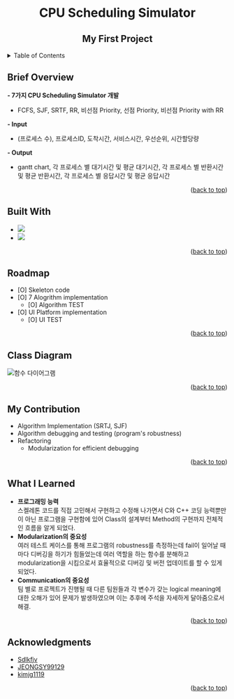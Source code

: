 <!-- Improved compatibility of back to top link: See: https://github.com/othneildrew/Best-README-Template/pull/73 -->
<a name="readme-top"></a>
<!--
*** Thanks for checking out the Best-README-Template. If you have a suggestion
*** that would make this better, please fork the repo and create a pull request
*** or simply open an issue with the tag "enhancement".
*** Don't forget to give the project a star!
*** Thanks again! Now go create something AMAZING! :D
-->



<!-- PROJECT SHIELDS -->
<!--
*** I'm using markdown "reference style" links for readability.
*** Reference links are enclosed in brackets [ ] instead of parentheses ( ).
*** See the bottom of this document for the declaration of the reference variables
*** for contributors-url, forks-url, etc. This is an optional, concise syntax you may use.
*** https://www.markdownguide.org/basic-syntax/#reference-style-links
-->
<!-- PROJECT LOGO -->

# **<center>CPU Scheduling Simulator</center>**
## **<center>My First  Project</center>**



<!-- TABLE OF CONTENTS -->
<details>
  <summary>Table of Contents</summary>
  <ol>
    <li><a href="#brief-overview">Brief Overview</a></li>
    <li><a href="#built-with">Built With</a></li>
    <li><a href="#roadmap">Roadmap</a></li>
    <li><a href="#class-diagram">Class Diagram</a><li>
    <li><a href="#my-contribution">My Contribution</a></li>
    <li><a href="#what-i-learned">What I Learned</a></li>
    <li><a href="#acknowledgments">Acknowledgments</a></li>
  </ol>
</details>



<!-- ABOUT THE PROJECT -->
## Brief Overview

**- 7가지 CPU Scheduling Simulator 개발**
  - FCFS, SJF, SRTF, RR, 비선점 Priority, 선점 Priority, 비선점 Priority with RR  
  
**- Input**
  - (프로세스 수), 프로세스ID, 도착시간, 서비스시간, 우선순위, 시간할당량  
  
**- Output**
  - gantt chart, 각 프로세스 별 대기시간 및 평균 대기시간, 각 프로세스 별 반환시간 및 평균 반환시간, 각 프로세스 별 응답시간 및 평균 응답시간

<p align="right">(<a href="#readme-top">back to top</a>)</p>



## Built With

* <img src="https://img.shields.io/badge/C++-00599C?style=flat-square&logo=C++&logoColor=white"/>
* <img src="https://img.shields.io/badge/Qt-41CD52?style=flat-square&logo=Qt&logoColor=white"/>

<p align="right">(<a href="#readme-top">back to top</a>)</p>



<!-- ROADMAP -->
## Roadmap

- [O] Skeleton code
- [O] 7 Alogrithm implementation
    - [O] Algorithm TEST
- [O] UI Platform implementation
    - [O] UI TEST

<p align="right">(<a href="#readme-top">back to top</a>)</p>



<!-- CLASS DIAGRAM -->
## Class Diagram
![함수 다이어그램](https://user-images.githubusercontent.com/105041834/190543107-1b40b57c-710f-46a4-8a92-1e74d87d6b56.jpg)


<p align="right">(<a href="#readme-top">back to top</a>)</p>


<!-- MY CONTRIBUTION -->
## My Contribution
- Algorithm Implementation (SRTJ, SJF)
- Algorithm debugging and testing (program's robustness)
- Refactoring
  - Modularization for efficient debugging

<p align="right">(<a href="#readme-top">back to top</a>)</p>


<!-- WHAT I LEARNED -->
## What I Learned
- **프로그래밍 능력**  
스켈레톤 코드를 직접 고민해서 구현하고 수정해 나가면서 C와 C++ 코딩 능력뿐만이 아닌 프로그램을 구현함에 있어 Class의 설계부터 Method의 구현까지 전체적인 흐름을 알게 되었다.
- **Modularization의 중요성**  
여러 테스트 케이스를 통해 프로그램의 robustness를 측정하는데 fail이 일어날 때마다 디버깅을 하기가 힘들었는데 여러 역할을 하는 함수를 분해하고 modularization을 시킴으로서 효율적으로 디버깅 및 버전 업데이트를 할 수 있게 되었다.
- **Communication의 중요성**  
팀 별로 프로젝트가 진행될 때 다른 팀원들과 각 변수가 갖는 logical meaning에 대한 오해가 있어 문제가 발생하였으며 이는 추후에 주석을 자세하게 달아줌으로서 해결.

<p align="right">(<a href="#readme-top">back to top</a>)</p>


<!-- ACKNOWLEDGMENTS -->
## Acknowledgments

* [Sdlkfjv](https://github.com/Sdlkfjv)
* [JEONGSY99129](https://github.com/JEONGSY99129)
* [kimjg1119](https://github.com/kimjg1119)

<p align="right">(<a href="#readme-top">back to top</a>)</p>



<!-- MARKDOWN LINKS & IMAGES -->
<!-- https://www.markdownguide.org/basic-syntax/#reference-style-links -->
[contributors-shield]: https://img.shields.io/github/contributors/github_username/repo_name.svg?style=for-the-badge
[contributors-url]: https://github.com/github_username/repo_name/graphs/contributors
[forks-shield]: https://img.shields.io/github/forks/github_username/repo_name.svg?style=for-the-badge
[forks-url]: https://github.com/github_username/repo_name/network/members
[stars-shield]: https://img.shields.io/github/stars/github_username/repo_name.svg?style=for-the-badge
[stars-url]: https://github.com/github_username/repo_name/stargazers
[issues-shield]: https://img.shields.io/github/issues/github_username/repo_name.svg?style=for-the-badge
[issues-url]: https://github.com/github_username/repo_name/issues
[license-shield]: https://img.shields.io/github/license/github_username/repo_name.svg?style=for-the-badge
[license-url]: https://github.com/github_username/repo_name/blob/master/LICENSE.txt
[linkedin-shield]: https://img.shields.io/badge/-LinkedIn-black.svg?style=for-the-badge&logo=linkedin&colorB=555
[linkedin-url]: https://linkedin.com/in/linkedin_username
[product-screenshot]: images/screenshot.png
[Next.js]: https://img.shields.io/badge/next.js-000000?style=for-the-badge&logo=nextdotjs&logoColor=white
[Next-url]: https://nextjs.org/
[React.js]: https://img.shields.io/badge/React-20232A?style=for-the-badge&logo=react&logoColor=61DAFB
[React-url]: https://reactjs.org/
[Vue.js]: https://img.shields.io/badge/Vue.js-35495E?style=for-the-badge&logo=vuedotjs&logoColor=4FC08D
[Vue-url]: https://vuejs.org/
[Angular.io]: https://img.shields.io/badge/Angular-DD0031?style=for-the-badge&logo=angular&logoColor=white
[Angular-url]: https://angular.io/
[Svelte.dev]: https://img.shields.io/badge/Svelte-4A4A55?style=for-the-badge&logo=svelte&logoColor=FF3E00
[Svelte-url]: https://svelte.dev/
[Laravel.com]: https://img.shields.io/badge/Laravel-FF2D20?style=for-the-badge&logo=laravel&logoColor=white
[Laravel-url]: https://laravel.com
[Bootstrap.com]: https://img.shields.io/badge/Bootstrap-563D7C?style=for-the-badge&logo=bootstrap&logoColor=white
[Bootstrap-url]: https://getbootstrap.com
[JQuery.com]: https://img.shields.io/badge/jQuery-0769AD?style=for-the-badge&logo=jquery&logoColor=white
[JQuery-url]: https://jquery.com 
